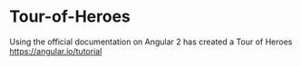 # Tour-of-Heroes

Using the official documentation on Angular 2 has created a Tour of Heroes https://angular.io/tutorial
